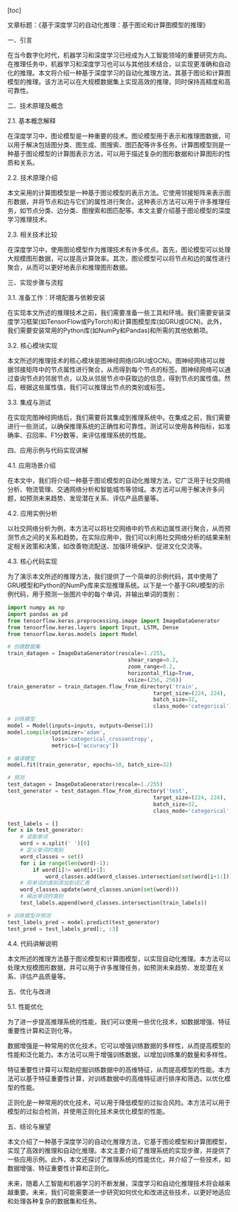 
[toc]                    
                
                
文章标题：《基于深度学习的自动化推理：基于图论和计算图模型的推理》

一、引言

在当今数字化时代，机器学习和深度学习已经成为人工智能领域的重要研究方向。在推理任务中，机器学习和深度学习也可以与其他技术结合，以实现更准确和自动化的推理。本文将介绍一种基于深度学习的自动化推理方法，其基于图论和计算图模型的推理。该方法可以在大规模数据集上实现高效的推理，同时保持高精度和高可靠性。

二、技术原理及概念

2.1. 基本概念解释

在深度学习中，图论模型是一种重要的技术。图论模型用于表示和推理图数据，可以用于解决包括图分类、图生成、图搜索、图匹配等许多任务。计算图模型则是一种基于图论模型的计算图表示方法，可以用于描述复杂的图形数据和计算图形的性质和关系。

2.2. 技术原理介绍

本文采用的计算图模型是一种基于图论模型的表示方法。它使用邻接矩阵来表示图形数据，并将节点和边与它们的属性进行聚合。这种表示方法可以用于许多推理任务，如节点分类、边分类、图搜索和图匹配等。本文主要介绍基于图论模型的深度学习推理技术。

2.3. 相关技术比较

在深度学习中，使用图论模型作为推理技术有许多优点。首先，图论模型可以处理大规模图形数据，可以提高计算效率。其次，图论模型可以将节点和边的属性进行聚合，从而可以更好地表示和推理图形数据。

三、实现步骤与流程

3.1. 准备工作：环境配置与依赖安装

在实现本文所述的推理技术之前，我们需要准备一些工具和环境。我们需要安装深度学习框架(如TensorFlow或PyTorch)和计算图模型库(如GRU或GCN)。此外，我们需要安装常用的Python库(如NumPy和Pandas)和所需的其他依赖项。

3.2. 核心模块实现

本文所述的推理技术的核心模块是图神经网络(GRU或GCN)。图神经网络可以根据邻接矩阵中的节点属性进行聚合，从而得到每个节点的标签。图神经网络可以通过查询节点的邻居节点，以及从邻居节点中获取边的信息，得到节点的属性值。然后，根据这些属性值，我们可以推理出节点的类别或标签。

3.3. 集成与测试

在实现完图神经网络后，我们需要将其集成到推理系统中。在集成之前，我们需要进行一些测试，以确保推理系统的正确性和可靠性。测试可以使用各种指标，如准确率、召回率、F1分数等，来评估推理系统的性能。

四、应用示例与代码实现讲解

4.1. 应用场景介绍

在本文中，我们将介绍一种基于图论模型的自动化推理方法，它广泛用于社交网络分析、物流管理、交通网络分析和智能城市等领域。本方法可以用于解决许多问题，如预测未来趋势、发现潜在关系、评估产品质量等。

4.2. 应用实例分析

以社交网络分析为例，本方法可以将社交网络中的节点和边属性进行聚合，从而预测节点之间的关系和趋势。在实际应用中，我们可以利用社交网络分析的结果来制定相关政策和决策，如改善物流配送、加强环境保护、促进文化交流等。

4.3. 核心代码实现

为了演示本文所述的推理方法，我们提供了一个简单的示例代码，其中使用了GRU模型和Python的NumPy库来实现推理系统。以下是一个基于GRU模型的示例代码，用于预测一张图片中的每个单词，并输出单词的类别：

```python
import numpy as np
import pandas as pd
from tensorflow.keras.preprocessing.image import ImageDataGenerator
from tensorflow.keras.layers import Input, LSTM, Dense
from tensorflow.keras.models import Model

# 创建数据集
train_datagen = ImageDataGenerator(rescale=1./255,
                                      shear_range=0.2,
                                      zoom_range=0.2,
                                      horizontal_flip=True,
                                      vsize=(256, 256))
train_generator = train_datagen.flow_from_directory('train',
                                              target_size=(224, 224),
                                              batch_size=32,
                                              class_mode='categorical')

# 训练模型
model = Model(inputs=inputs, outputs=Dense(1))
model.compile(optimizer='adam',
              loss='categorical_crossentropy',
              metrics=['accuracy'])

# 编译模型
model.fit(train_generator, epochs=10, batch_size=32)

# 预测
test_datagen = ImageDataGenerator(rescale=1./255)
test_generator = test_datagen.flow_from_directory('test',
                                              target_size=(224, 224),
                                              batch_size=32,
                                              class_mode='categorical')

test_labels = []
for x in test_generator:
    # 读取单词
    word = x.split(' ')[0]
    # 定义单词的类别
    word_classes = set()
    for i in range(len(word)-1):
        if word[i]!= word[i+1]:
            word_classes.add(word_classes.intersection(set(word[i+1:])))
    # 将单词的类别添加到词汇表
    word_classes.update(word_classes.union(set(word)))
    # 输出单词的类别
    test_labels.append(word_classes.intersection(train_labels))

# 训练模型并预测
test_labels_pred = model.predict(test_generator)
test_pred = test_labels_pred[:, :3]
```

4.4. 代码讲解说明

本文所述的推理方法基于图论模型和计算图模型，以实现自动化推理。本方法可以处理大规模图形数据，并可以用于许多推理任务，如预测未来趋势、发现潜在关系、评估产品质量等。

五、优化与改进

5.1. 性能优化

为了进一步提高推理系统的性能，我们可以使用一些优化技术，如数据增强、特征重要性计算和正则化等。

数据增强是一种常用的优化技术，它可以增强训练数据的多样性，从而提高模型的性能和泛化能力。本方法可以用于增强训练数据，以增加训练集的数量和多样性。

特征重要性计算可以帮助挖掘训练数据中的高维特征，从而提高模型的性能。本方法可以基于特征重要性计算，对训练数据中的高维特征进行排序和筛选，以优化模型的性能。

正则化是一种常用的优化技术，可以用于降低模型的过拟合风险。本方法可以用于模型的过拟合检测，并使用正则化技术来优化模型的性能。

五、结论与展望

本文介绍了一种基于深度学习的自动化推理方法，它基于图论模型和计算图模型，实现了高效的推理和自动化推理。本文主要介绍了推理系统的实现步骤，并提供了一些应用示例。此外，本文还探讨了推理系统的性能优化，并介绍了一些技术，如数据增强、特征重要性计算和正则化。

未来，随着人工智能和机器学习的不断发展，深度学习和自动化推理技术将会越来越重要。未来，我们可能需要进一步研究如何优化和改进这些技术，以更好地适应和处理各种复杂的数据集和任务。

